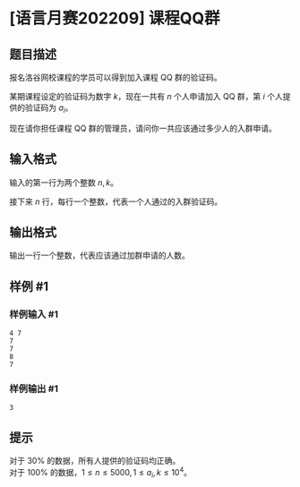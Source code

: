# [语言月赛202209] 课程QQ群

## 题目描述

报名洛谷网校课程的学员可以得到加入课程 QQ 群的验证码。

某期课程设定的验证码为数字 $k$，现在一共有 $n$ 个人申请加入 QQ 群，第 $i$ 个人提供的验证码为 $a_i$。

现在请你担任课程 QQ 群的管理员，请问你一共应该通过多少人的入群申请。

## 输入格式

输入的第一行为两个整数 $n,k$。

接下来 $n$ 行，每行一个整数，代表一个人通过的入群验证码。

## 输出格式

输出一行一个整数，代表应该通过加群申请的人数。

## 样例 #1

### 样例输入 #1
```
4 7
7
7
8
7
```

### 样例输出 #1

```
3
```

## 提示

对于 $30\%$ 的数据，所有人提供的验证码均正确。  
对于 $100\%$ 的数据，$1 \le n \le 5000, 1 \le a_i,k \le 10^4$。
